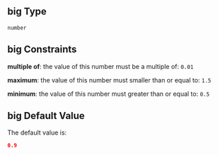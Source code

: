 ## big Type

`number`

## big Constraints

**multiple of**: the value of this number must be a multiple of: `0.01`

**maximum**: the value of this number must smaller than or equal to: `1.5`

**minimum**: the value of this number must greater than or equal to: `0.5`

## big Default Value

The default value is:

```json
0.9
```
